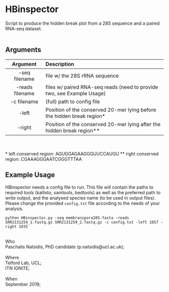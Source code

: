 # HBinspector
Script to produce the hidden break plot from a 28S sequence and a paired RNA-seq dataset.
<br> 
<br>  
## Arguments
Argument    |  Description             
:-------------:|:-----------------------
-seq filename | file w/ the 28S rRNA sequence
-reads filename | files w/ paired RNA-seq reads (need to provide two, see Example Usage)
-c filename | (full) path to config file
-left | Position of the conserved 20-mer lying before the hidden break region*
-right | Position of the conserved 20-mer lying after the hidden break region**
<br>   
<br>
* left conserved region: AGUGGAGAAGGGUUCCAUGU
** right conserved region: CGAAAGGGAATCGGGTTTAA
 
## Example Usage

HBinspector needs a config file to run. This file will contain the paths to required tools (kallisto, samtools, bedtools) as well as the preferred path to write output, and the analysed species name (to be used in output files).
<br>
Please change the provided `config.txt` file according to the needs of your analysis.

```
python HBinspector.py -seq membranipora28S.fasta -reads SRR2131259_1.fastq.gz SRR2131259_2.fastq.gz -c config.txt -left 1657 -right 1935
```
 
<br>
Who<br> 
 Paschalis Natsidis, PhD candidate (p.natsidis@ucl.ac.uk); <br>
<br>
Where<br>
 Telford Lab, UCL;<br>
 ITN IGNITE; 
<br>
<br>
When<br> 
 September 2019; 
